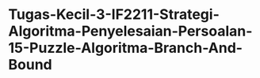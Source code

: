 # Tugas-Kecil-3-IF2211-Strategi-Algoritma-Penyelesaian-Persoalan-15-Puzzle-Algoritma-Branch-And-Bound